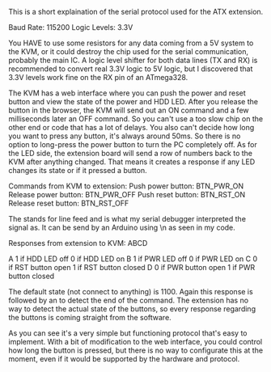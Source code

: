 This is a short explaination of the serial protocol used for the ATX extension.

Baud Rate: 115200
Logic Levels: 3.3V

You HAVE to use some resistors for any data coming from a 5V system to the KVM, or it could destroy the chip used for the serial communication, probably the main IC.
A logic level shifter for both data lines (TX and RX) is recommended to convert real 3.3V logic to 5V logic, but I discovered that 3.3V levels work fine on the RX pin of an ATmega328.

The KVM has a web interface where you can push the power and reset button and view the state of the power and HDD LED. After you release the button in the browser, the KVM will send out an ON command and a few milliseconds later an OFF command.
So you can't use a too slow chip on the other end or code that has a lot of delays.
You also can't decide how long you want to press any button, it's always around 50ms. So there is no option to long-press the power button to turn the PC completely off.
As for the LED side, the extension board will send a row of numbers back to the KVM after anything changed.
That means it creates a response if any LED changes its state or if it pressed a button.

Commands from KVM to extension:
Push power button:	BTN_PWR_ON<LF>
Release power button:	BTN_PWR_OFF<LF>
Push reset button:	BTN_RST_ON<LF>
Release reset button:	BTN_RST_OFF<LF>

The <LF> stands for line feed and is what my serial debugger interpreted the signal as. It can be send by an Arduino using \n as seen in my code.

Responses from extension to KVM:
ABCD<LF>

A	1 if HDD LED off		0 if HDD LED on
B	1 if PWR LED off		0 if PWR LED on
C	0 if RST button open	1 if RST button closed
D	0 if PWR button open	1 if PWR button closed

The default state (not connect to anything) is 1100. Again this response is followed by an <LF> to detect the end of the command.
The extension has no way to detect the actual state of the buttons, so every response regarding the buttons is coming straight from the software.

As you can see it's a very simple but functioning protocol that's easy to implement.
With a bit of modification to the web interface, you could control how long the button is pressed, but there is no way to configurate this at the moment, even if it would be supported by the hardware and protocol.